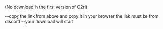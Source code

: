 (No download in the first version of C2rl)


--copy the link from above and copy it in your browser the link must be from discord
--your download will start
